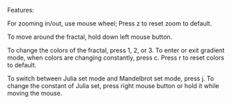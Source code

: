 Features:

For zooming in/out, use mouse wheel; Press z to reset zoom to default.

To move around the fractal, hold down left mouse button.

To change the colors of the fractal, press 1, 2, or 3. To enter or exit gradient mode,
when colors are changing constantly, press c. Press r to reset colors to default.

To switch between Julia set mode and Mandelbrot set mode, press j. To change the constant of Julia
set, press right mouse button or hold it while moving the mouse.
